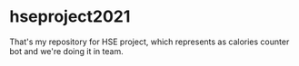 # hseproject2021
That's my repository for HSE project, which represents as calories counter bot and we're doing it in team. 
